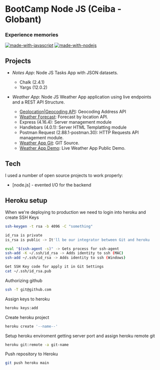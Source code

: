 # BootCamp Node JS (Ceiba - Globant)
### Experience memories

[![made-with-javascript](https://img.shields.io/badge/Made%20with-JavaScript-1f425f.svg)](https://www.javascript.com)
[![made-with-nodejs](https://img.shields.io/badge/Made_with-Node_JS-green.svg)](https://github.com/duquejo01/BootCamp-Node-JS)

## Projects

- *Notes App*: Node JS Tasks App with JSON datasets.
  - Chalk (2.4.1)
  - Yargs (12.0.2)

- *Weather App*: Node JS Weather App application using live endpoints and a REST API Structure.
  - [Geolocation|Geocoding API](https://www.mapbox.com/): Geocoding Address API
  - [Weather Forecast](https://weatherstack.com/): Forecast by location API.
  - Express (4.16.4): Server management module
  - Handlebars (4.0.1): Server HTML Templatting module
  - Postman Request (2.88.1-postman.30): HTTP Requests API management module.
  - [Weather App Git](https://github.com/duquejo01/Weather-App-Node): GIT Source.
  - [Weather App Demo](https://duque-weather-application.herokuapp.com/): Live Weather App Public Demo.

## Tech

I used a number of open source projects to work properly:

- [node.js] - evented I/O for the backend

## Heroku setup

When we're deploying to production we need to login into heroku and
create SSH Keys

```sh
ssh-keygen -t rsa -b 4096 -C "something"
```

```sh
id_rsa is private
is_rsa is public -> It'll be our integrator between Git and heroku
```

```sh
eval "$(ssh-agent -s)" -> Gets process for ssh-agent
ssh-add -K ~/.ssh/id_rsa -> Adds identity to ssh (MAC)
ssh-add ~/.ssh/id_rsa -> Adds identity to ssh (Windows)
```

```sh
Get SSH Key code for apply it in Git Settings
cat ~/.ssh/id_rsa.pub 
```

Authorizing github
```sh
ssh -T git@github.com
```

Assign keys to heroku
```sh
heroku keys:add
```

Create heroku project
```sh
heroku create '--name--'
```

Setup heroku enviroment getting server port and assign heroku remote git
```sh
heroku git:remote -a git-name
``` 

Push repository to Heroku
```sh
git push heroku main
```